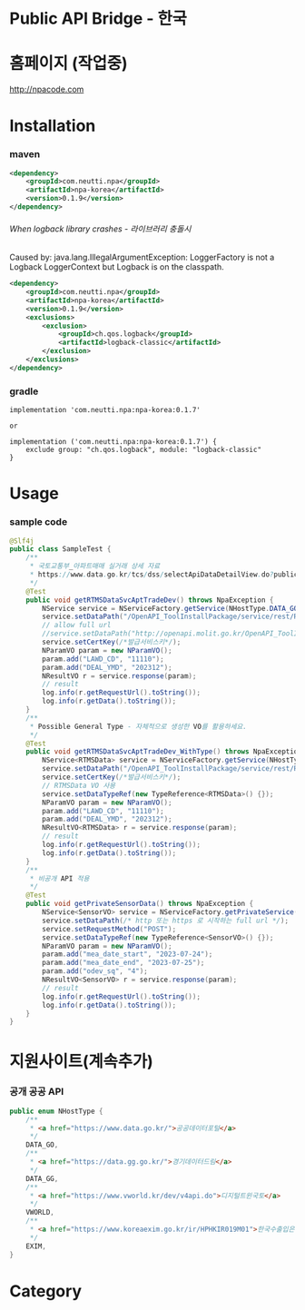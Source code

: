 # Public API Bridge - 한국

# 홈페이지 (작업중)
http://npacode.com

# Installation 
### maven
```xml
<dependency>
    <groupId>com.neutti.npa</groupId>
    <artifactId>npa-korea</artifactId>
    <version>0.1.9</version>
</dependency>
```
###### When logback library crashes - 라이브러리 충돌시
Caused by: java.lang.IllegalArgumentException: LoggerFactory is not a Logback LoggerContext but Logback is on the classpath.
```xml
<dependency>
    <groupId>com.neutti.npa</groupId>
    <artifactId>npa-korea</artifactId>
    <version>0.1.9</version>
    <exclusions>
        <exclusion>
            <groupId>ch.qos.logback</groupId>
            <artifactId>logback-classic</artifactId>
        </exclusion>
    </exclusions>
</dependency>
```

### gradle
    implementation 'com.neutti.npa:npa-korea:0.1.7'
    
    or
    
    implementation ('com.neutti.npa:npa-korea:0.1.7') {
        exclude group: "ch.qos.logback", module: "logback-classic"
    }

# Usage
### sample code
```java
@Slf4j
public class SampleTest {
    /**
     * 국토교통부_아파트매매 실거래 상세 자료
     * https://www.data.go.kr/tcs/dss/selectApiDataDetailView.do?publicDataPk=15057511
     */
    @Test
    public void getRTMSDataSvcAptTradeDev() throws NpaException {
        NService service = NServiceFactory.getService(NHostType.DATA_GO);
        service.setDataPath("/OpenAPI_ToolInstallPackage/service/rest/RTMSOBJSvc/getRTMSDataSvcAptTradeDev");
        // allow full url
        //service.setDataPath("http://openapi.molit.go.kr/OpenAPI_ToolInstallPackage/service/rest/RTMSOBJSvc/getRTMSDataSvcAptTradeDev");
        service.setCertKey(/*발급서비스키*/);
        NParamVO param = new NParamVO();
        param.add("LAWD_CD", "11110");
        param.add("DEAL_YMD", "202312");
        NResultVO r = service.response(param);
        // result
        log.info(r.getRequestUrl().toString());
        log.info(r.getData().toString());
    }
    /**
     * Possible General Type - 자체적으로 생성한 VO를 활용하세요.
     */
    @Test
    public void getRTMSDataSvcAptTradeDev_WithType() throws NpaException {
        NService<RTMSData> service = NServiceFactory.getService(NHostType.DATA_GO);
        service.setDataPath("/OpenAPI_ToolInstallPackage/service/rest/RTMSOBJSvc/getRTMSDataSvcAptTradeDev");
        service.setCertKey(/*발급서비스키*/);
        // RTMSData VO 사용
        service.setDataTypeRef(new TypeReference<RTMSData>() {});
        NParamVO param = new NParamVO();
        param.add("LAWD_CD", "11110");
        param.add("DEAL_YMD", "202312");
        NResultVO<RTMSData> r = service.response(param);
        // result
        log.info(r.getRequestUrl().toString());
        log.info(r.getData().toString());
    }
    /**
     * 비공개 API 적용 
     */
    @Test
    public void getPrivateSensorData() throws NpaException {
        NService<SensorVO> service = NServiceFactory.getPrivateService();
        service.setDataPath(/* http 또는 https 로 시작하는 full url */);
        service.setRequestMethod("POST");
        service.setDataTypeRef(new TypeReference<SensorVO>() {});
        NParamVO param = new NParamVO();
        param.add("mea_date_start", "2023-07-24");
        param.add("mea_date_end", "2023-07-25");
        param.add("odev_sq", "4");
        NResultVO<SensorVO> r = service.response(param);
        // result
        log.info(r.getRequestUrl().toString());
        log.info(r.getData().toString());
    }
}
```

# 지원사이트(계속추가)
### 공개 공공 API
```java
public enum NHostType {
    /**
     * <a href="https://www.data.go.kr/">공공데이터포털</a>
     */
    DATA_GO,
    /**
     * <a href="https://data.gg.go.kr/">경기데이터드림</a>
     */
    DATA_GG,
    /**
     * <a href="https://www.vworld.kr/dev/v4api.do">디지털트윈국토</a>
     */
    VWORLD,
    /**
     * <a href="https://www.koreaexim.go.kr/ir/HPHKIR019M01">한국수출입은행</a>
     */
    EXIM,
}
```

# Category
